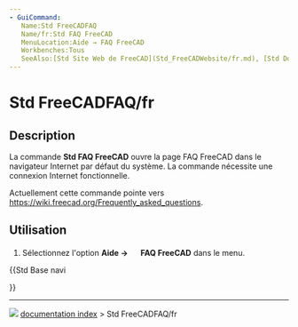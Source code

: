 ```yaml
---
- GuiCommand:
   Name:Std FreeCADFAQ
   Name/fr:Std FAQ FreeCAD
   MenuLocation:Aide → FAQ FreeCAD
   Workbenches:Tous
   SeeAlso:[Std Site Web de FreeCAD](Std_FreeCADWebsite/fr.md), [Std Documentation utilisateurs](Std_FreeCADUserHub/fr.md), [Std Documentation pour scripter en Python](Std_FreeCADPowerUserHub/fr.md), [Std Forum de FreeCAD](Std_FreeCADForum/fr.md)
---
```


# Std FreeCADFAQ/fr

## Description

La commande **Std FAQ FreeCAD** ouvre la page FAQ FreeCAD dans le navigateur Internet par défaut du système. La commande nécessite une connexion Internet fonctionnelle.

Actuellement cette commande pointe vers [<https://wiki.freecad.org/Frequently_asked_questions>](https://wiki.freecad.org/Frequently_asked_questions).



## Utilisation

1.  Sélectionnez l\'option **Aide → <img src="images/Std_FreeCADFAQ.svg" width=16px> FAQ FreeCAD** dans le menu.





{{Std Base navi

}}



---
![](images/Button_right.svg) [documentation index](../README.md) > Std FreeCADFAQ/fr
